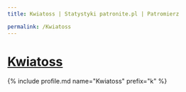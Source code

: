 ```yaml
---
title: Kwiatoss | Statystyki patronite.pl | Patromierz

permalink: /Kwiatoss
---
```


# [Kwiatoss](https://patronite.pl/Kwiatoss)

{% include profile.md name="Kwiatoss" prefix="k" %}
